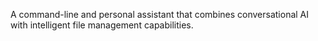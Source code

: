 A command-line and personal assistant that combines conversational AI with intelligent file management capabilities. 